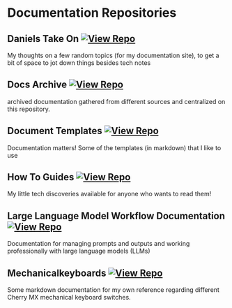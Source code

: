 # Documentation Repositories

## Daniels Take On [![View Repo](https://img.shields.io/badge/view-repo-green)](https://github.com/danielrosehill/Daniels-Take-On)
My thoughts on a few random topics (for my documentation site), to get a bit of space to jot down things besides tech notes

## Docs Archive [![View Repo](https://img.shields.io/badge/view-repo-green)](https://github.com/danielrosehill/Docs-Archive)
archived documentation gathered from different sources and centralized on this repository. 

## Document Templates [![View Repo](https://img.shields.io/badge/view-repo-green)](https://github.com/danielrosehill/Document-Templates)
Documentation matters! Some of the templates (in markdown) that I like to use

## How To Guides [![View Repo](https://img.shields.io/badge/view-repo-green)](https://github.com/danielrosehill/How-To-Guides)
My little tech discoveries available for anyone who wants to read them!

## Large Language Model Workflow Documentation [![View Repo](https://img.shields.io/badge/view-repo-green)](https://github.com/danielrosehill/LLM-Workflow-Documentation)
Documentation for managing prompts and outputs and working professionally with large language models (LLMs)

## Mechanicalkeyboards [![View Repo](https://img.shields.io/badge/view-repo-green)](https://github.com/danielrosehill/MechanicalKeyboards)
Some markdown documentation for my own reference regarding different Cherry MX mechanical keyboard switches. 

